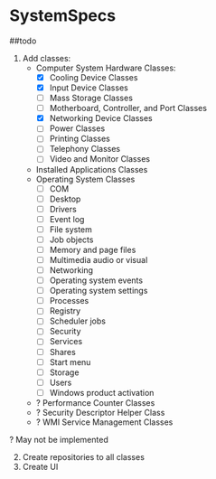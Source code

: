 # SystemSpecs

##todo

1. Add classes:
   * Computer System Hardware Classes:
      - [X] Cooling Device Classes 
      - [X] Input Device Classes
      - [ ] Mass Storage Classes
      - [ ] Motherboard, Controller, and Port Classes
      - [X] Networking Device Classes
      - [ ] Power Classes
      - [ ] Printing Classes
      - [ ] Telephony Classes
      - [ ] Video and Monitor Classes
   * Installed Applications Classes
   * Operating System Classes
      - [ ] COM
      - [ ] Desktop
      - [ ] Drivers
      - [ ] Event log
      - [ ] File system
      - [ ] Job objects
      - [ ] Memory and page files
      - [ ] Multimedia audio or visual
      - [ ] Networking
      - [ ] Operating system events
      - [ ] Operating system settings
      - [ ] Processes
      - [ ] Registry
      - [ ] Scheduler jobs
      - [ ] Security
      - [ ] Services
      - [ ] Shares
      - [ ] Start menu
      - [ ] Storage
      - [ ] Users
      - [ ] Windows product activation
   * ? Performance Counter Classes
   * ? Security Descriptor Helper Class
   * ? WMI Service Management Classes

? May not be implemented

2. Create repositories to all classes
3. Create UI
